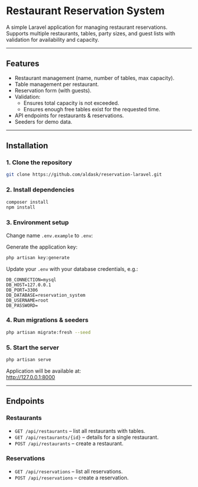 # Restaurant Reservation System

A simple Laravel application for managing restaurant reservations.  
Supports multiple restaurants, tables, party sizes, and guest lists with validation for availability and capacity.  

---

## Features
- Restaurant management (name, number of tables, max capacity).
- Table management per restaurant.
- Reservation form (with guests).
- Validation:
  - Ensures total capacity is not exceeded.
  - Ensures enough free tables exist for the requested time.
- API endpoints for restaurants & reservations.
- Seeders for demo data.

---

## Installation

### 1. Clone the repository
```bash
git clone https://github.com/aldask/reservation-laravel.git
```

### 2. Install dependencies
```bash
composer install
npm install
```

### 3. Environment setup
Change name `.env.example` to `.env`:

Generate the application key:
```bash
php artisan key:generate
```

Update your `.env` with your database credentials, e.g.:
```
DB_CONNECTION=mysql
DB_HOST=127.0.0.1
DB_PORT=3306
DB_DATABASE=reservation_system
DB_USERNAME=root
DB_PASSWORD=
```

### 4. Run migrations & seeders
```bash
php artisan migrate:fresh --seed
```

### 5. Start the server
```bash
php artisan serve
```
Application will be available at:  
http://127.0.0.1:8000  

---

## Endpoints

### Restaurants
- `GET /api/restaurants` – list all restaurants with tables.
- `GET /api/restaurants/{id}` – details for a single restaurant.
- `POST /api/restaurants` – create a restaurant.

### Reservations
- `GET /api/reservations` – list all reservations.
- `POST /api/reservations` – create a reservation.
